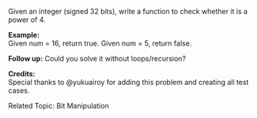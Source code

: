 Given an integer (signed 32 bits), write a function to check whether it is a power of 4.

**Example:**  
Given num = 16, return true. Given num = 5, return false.

**Follow up:** Could you solve it without loops/recursion?

**Credits:**  
Special thanks to @yukuairoy for adding this problem and creating all test cases.

Related Topic: Bit Manipulation

